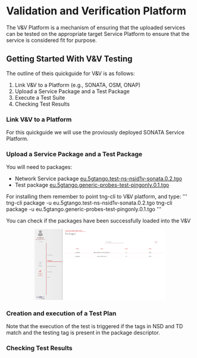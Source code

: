 # Validation and Verification Platform

The V&V Platform is a mechanism of ensuring that the uploaded services can be tested on the appropriate target Service Platform to ensure that the service is considered fit for purpose. 

## Getting Started With V&V Testing

The outline of theis quickguide for V&V is as follows:

1. Link V&V to a Platform (e.g., SONATA, OSM, ONAP)
1. Upload a Service Package and a Test Package
1. Execute a Test Suite
1. Checking Test Results

### Link V&V to a Platform
For this quickguide we will use the proviously deployed SONATA Service Platform.


### Upload a Service Package and a Test Package

You will need to packages:

- Network Service package [eu.5gtango.test-ns-nsid1v-sonata.0.2.tgo](files/eu.5gtango.test-ns-nsid1v-sonata.0.2.tgo)
- Test package [eu.5gtango.generic-probes-test-pingonly.0.1.tgo](files/eu.5gtango.generic-probes-test-pingonly.0.1.tgo)

For installing them remember to point tng-cli to V&V platform, and type:
'''
tng-cli package -u eu.5gtango.test-ns-nsid1v-sonata.0.2.tgo
tng-cli package -u eu.5gtango.generic-probes-test-pingonly.0.1.tgo
'''

You can check if the packages have been successfully loaded into the V&V

<p align="center"><img src="images/vnv-packages.png" width="70%" /></p>

### Creation and execution of a Test Plan

Note that the execution of the test is triggered if the tags in NSD and TD match and the testing tag is present in the package descriptor.   


### Checking Test Results

